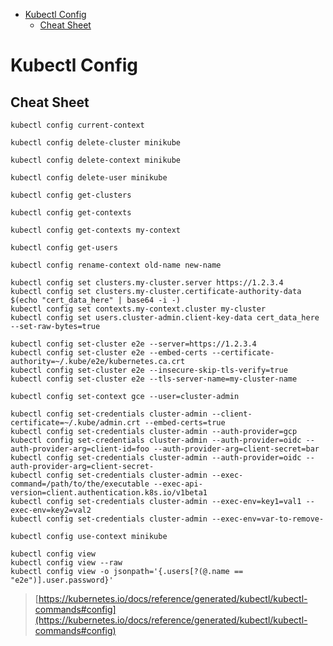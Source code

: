 - [Kubectl Config](#kubectl-config)
  - [Cheat Sheet](#cheat-sheet)


# Kubectl Config 

## Cheat Sheet 

```shell
kubectl config current-context
```

```shell
kubectl config delete-cluster minikube
```

```shell
kubectl config delete-context minikube
```

```shell
kubectl config delete-user minikube
```

```shell
kubectl config get-clusters
```

```shell
kubectl config get-contexts
```

```shell
kubectl config get-contexts my-context
```

```shell
kubectl config get-users
```

```shell
kubectl config rename-context old-name new-name
```

```shell
kubectl config set clusters.my-cluster.server https://1.2.3.4
kubectl config set clusters.my-cluster.certificate-authority-data $(echo "cert_data_here" | base64 -i -)
kubectl config set contexts.my-context.cluster my-cluster
kubectl config set users.cluster-admin.client-key-data cert_data_here --set-raw-bytes=true
```

```shell
kubectl config set-cluster e2e --server=https://1.2.3.4
kubectl config set-cluster e2e --embed-certs --certificate-authority=~/.kube/e2e/kubernetes.ca.crt
kubectl config set-cluster e2e --insecure-skip-tls-verify=true
kubectl config set-cluster e2e --tls-server-name=my-cluster-name
```

```shell
kubectl config set-context gce --user=cluster-admin
```

```shell
kubectl config set-credentials cluster-admin --client-certificate=~/.kube/admin.crt --embed-certs=true
kubectl config set-credentials cluster-admin --auth-provider=gcp
kubectl config set-credentials cluster-admin --auth-provider=oidc --auth-provider-arg=client-id=foo --auth-provider-arg=client-secret=bar
kubectl config set-credentials cluster-admin --auth-provider=oidc --auth-provider-arg=client-secret-
kubectl config set-credentials cluster-admin --exec-command=/path/to/the/executable --exec-api-version=client.authentication.k8s.io/v1beta1
kubectl config set-credentials cluster-admin --exec-env=key1=val1 --exec-env=key2=val2
kubectl config set-credentials cluster-admin --exec-env=var-to-remove-
```

```shell
kubectl config use-context minikube
```

```shell
kubectl config view
kubectl config view --raw
kubectl config view -o jsonpath='{.users[?(@.name == "e2e")].user.password}'
```


> [https://kubernetes.io/docs/reference/generated/kubectl/kubectl-commands#config](https://kubernetes.io/docs/reference/generated/kubectl/kubectl-commands#config)